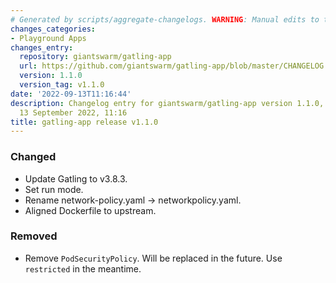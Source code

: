 ```yaml
---
# Generated by scripts/aggregate-changelogs. WARNING: Manual edits to this files will be overwritten.
changes_categories:
- Playground Apps
changes_entry:
  repository: giantswarm/gatling-app
  url: https://github.com/giantswarm/gatling-app/blob/master/CHANGELOG.md#110---2022-09-13
  version: 1.1.0
  version_tag: v1.1.0
date: '2022-09-13T11:16:44'
description: Changelog entry for giantswarm/gatling-app version 1.1.0, published on
  13 September 2022, 11:16
title: gatling-app release v1.1.0
---
```


### Changed
- Update Gatling to v3.8.3.
- Set run mode.
- Rename network-policy.yaml -> networkpolicy.yaml.
- Aligned Dockerfile to upstream.
### Removed
- Remove `PodSecurityPolicy`. Will be replaced in the future. Use `restricted` in the meantime.
